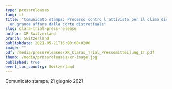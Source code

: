 ```yaml
---
type: pressreleases
lang: it
title: "Comunicato stampa: Processo contro l'attivista per il clima dichiarato
  un grande affare dalla corte distrettuale"
slug: clara-trial-press-release
author: XR Switzerland
branch: Switzerland
publishdate: 2021-05-21T16:00:00+0200
image: ""
pdf: /media/pressreleases/XR_Claras_Trial_Pressemitteilung_IT.pdf
thumb: /media/pressreleases/xr-image.jpg
published: true
event_loc_country: Switzerland
---
```

Comunicato stampa, 21 giugnio 2021